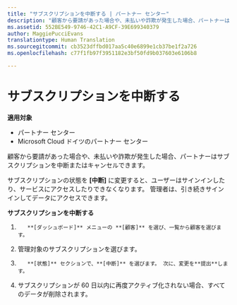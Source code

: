 ```yaml
---
title: "サブスクリプションを中断する | パートナー センター"
description: "顧客から要請があった場合や、未払いや詐欺が発生した場合、パートナーはサブスクリプションを中断またはキャンセルできます。"
ms.assetid: 552BE549-9746-42C1-A9CF-39E699340379
author: MaggiePucciEvans
translationtype: Human Translation
ms.sourcegitcommit: cb3523dffbd017aa5c40e6899e1cb37be1f2a726
ms.openlocfilehash: c77f1fb97f3951182e3bf50fd9b037603e6106b8

---
```


# サブスクリプションを中断する

**適用対象**

-  パートナー センター
-  Microsoft Cloud ドイツのパートナー センター

顧客から要請があった場合や、未払いや詐欺が発生した場合、パートナーはサブスクリプションを中断またはキャンセルできます。

サブスクリプションの状態を **[中断]** に変更すると、ユーザーはサインインしたり、サービスにアクセスしたりできなくなります。 管理者は、引き続きサインインしてデータにアクセスできます。

**サブスクリプションを中断する**

1.  
          **[ダッシュボード]** メニューの **[顧客]** を選び、一覧から顧客を選びます。
2.  管理対象のサブスクリプションを選びます。
3.  
          **[状態]** セクションで、**[中断]** を選びます。 次に、変更を**提出**します。
4.  サブスクリプションが 60 日以内に再度アクティブ化されない場合、すべてのデータが削除されます。



<!--HONumber=Jan17_HO2-->


